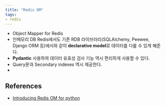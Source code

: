 ```yaml
---
title: "Redis OM"
tags:
- redis
---
```

- Object Mapper for Redis
- 인메모리 DB Redis에서도 기존 RDB 라이브러리(SQLAlchemy, Peewee, Django ORM 등)에서와 같이 **declarative model**로 데이터를 다룰 수 있게 해준다. 
- **Pydantic** 사용하여 데이터 유효성 검사 기능 역시 편리하게 사용할 수 있다. 
- Query문과 Secondary indexes 역시 제공한다. 
- 
## References
- [Introducing Redis OM for python](https://redis.com/blog/introducing-redis-om-for-python/)